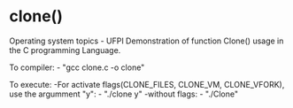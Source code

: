 # clone()
Operating system topics - UFPI
Demonstration of function Clone() usage in the C programming Language. 

To compiler: 
	- "gcc clone.c -o clone"

To execute:
	-For activate flags(CLONE_FILES, CLONE_VM, CLONE_VFORK), use the argumment "y": 
		- "./clone y"
	-without flags: 
		- "./Clone"